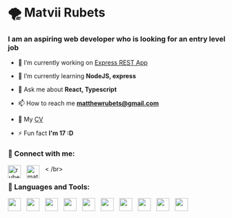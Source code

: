 <h1 align="left">🌪 Matvii Rubets</h1>
<h3 align="left">I am an aspiring web developer who is looking for an entry level job</h3>

- 🔭 I’m currently working on [Express REST App](https://github.com/MatveyRubets/nodejs-homework)

- 🌱 I’m currently learning **NodeJS, express**

- 💬 Ask me about **React, Typescript**

- 📫 How to reach me **matthewrubets@gmail.com**

- 📄 My [CV](https://drive.google.com/file/d/1exhxpD53dSuYyWAmfq99xyo7Jkbs4_22/view?usp=sharing)

- ⚡ Fun fact **I'm 17 :D**

<h3 align="left">📇 Connect with me:</h3>
<p align="left">
<a href="https://linkedin.com/in/rubets-matvii" target="blank">
<img align="left" width="30px" style="padding-right:10px" src="https://cdn.jsdelivr.net/gh/devicons/devicon/icons/linkedin/linkedin-original.svg" alt="rubets-matvii" /></a>
  <a href="https://fb.com/matthewrubets" target="blank"><img align="left" width="30px" style="padding-right:10px"  src="https://cdn.jsdelivr.net/gh/devicons/devicon/icons/facebook/facebook-original.svg" alt="matthewrubets" height="30" width="30" /></a>
</p>
< /br>

<h3 align="left">🧰 Languages and Tools:</h3>
<p>
<img align="left" width="30px" style="padding-right:10px" src="https://cdn.jsdelivr.net/gh/devicons/devicon/icons/html5/html5-original.svg" />
<img align="left" width="30px" style="padding-right:10px" src="https://cdn.jsdelivr.net/gh/devicons/devicon/icons/css3/css3-original.svg" />
<img align="left" width="30px" style="padding-right:10px" src="https://cdn.jsdelivr.net/gh/devicons/devicon/icons/sass/sass-original.svg" />
<img align="left" width="30px" style="padding-right:10px" src="https://cdn.jsdelivr.net/gh/devicons/devicon/icons/bootstrap/bootstrap-original.svg" />
<img align="left" width="30px" style="padding-right:10px" src="https://cdn.jsdelivr.net/gh/devicons/devicon/icons/javascript/javascript-original.svg" />
<img align="left" width="30px" style="padding-right:10px" src="https://cdn.jsdelivr.net/gh/devicons/devicon/icons/typescript/typescript-original.svg" />
<img align="left" width="30px" style="padding-right:10px" src="https://cdn.jsdelivr.net/gh/devicons/devicon/icons/react/react-original.svg" />
<img align="left" width="30px" style="padding-right:10px" src="https://cdn.jsdelivr.net/gh/devicons/devicon/icons/redux/redux-original.svg" />
<img align="left" width="30px" style="padding-right:10px" src="https://cdn.jsdelivr.net/gh/devicons/devicon/icons/nodejs/nodejs-original.svg" />
<img align="left" width="30px" style="padding-right:10px" src="https://cdn.jsdelivr.net/gh/devicons/devicon/icons/github/github-original.svg" />
</p>
